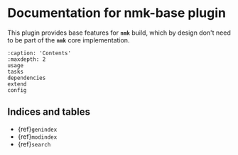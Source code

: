 # Documentation for nmk-base plugin

This plugin provides base features for **`nmk`** build, which by design don't need to be part of the **`nmk`** core implementation.

```{toctree}
:caption: 'Contents'
:maxdepth: 2
usage
tasks
dependencies
extend
config
```

## Indices and tables

- {ref}`genindex`
- {ref}`modindex`
- {ref}`search`
